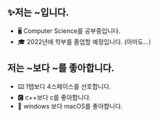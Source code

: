 ## ✨저는 ~입니다.

- 🖥 Computer Science를 공부중입니다.
- 🎓 2022년에 학부를 졸업할 예정입니다. (아마도...)

## 저는 ~보다 ~를 좋아합니다.

- ⌨️ 1탭보다 4스페이스를 선호합니다.
- 🅲 c++보다 c를 좋아합니다.
- 🍎 windows 보다 macOS를 좋아합니다.
